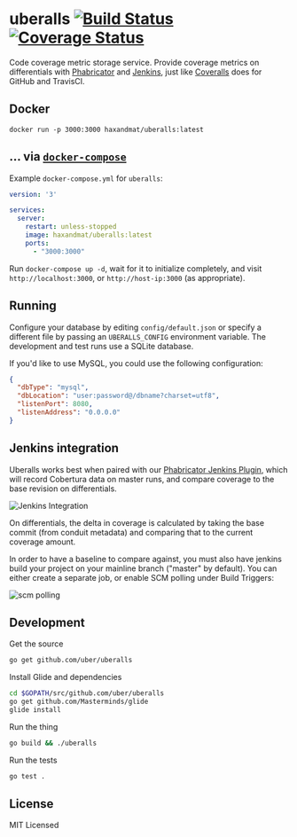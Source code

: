 # uberalls [![Build Status](https://travis-ci.org/uber/uberalls.svg?branch=master)](https://travis-ci.org/uber/uberalls) [![Coverage Status](https://coveralls.io/repos/uber/uberalls/badge.svg)](https://coveralls.io/r/uber/uberalls)

Code coverage metric storage service. Provide coverage metrics on differentials
with [Phabricator][] and [Jenkins][], just like [Coveralls][] does for GitHub
and TravisCI.

[Phabricator]: http://phabricator.org/
[Jenkins]: https://jenkins-ci.org/
[Coveralls]: https://coveralls.io/

## Docker
```console
docker run -p 3000:3000 haxandmat/uberalls:latest
```
## ... via [`docker-compose`](https://github.com/docker/compose)

Example `docker-compose.yml` for `uberalls`:

```yaml
version: '3'

services:
  server:
    restart: unless-stopped
    image: haxandmat/uberalls:latest
    ports:
      - "3000:3000"

```

Run `docker-compose up -d`, wait for it to initialize completely, and visit `http://localhost:3000`, or `http://host-ip:3000` (as appropriate).

## Running

Configure your database by editing `config/default.json` or specify a different
file by passing an `UBERALLS_CONFIG` environment variable. The development and
test runs use a SQLite database.

If you'd like to use MySQL, you could use the following configuration:

```json
{
  "dbType": "mysql",
  "dbLocation": "user:password@/dbname?charset=utf8",
  "listenPort": 8080,
  "listenAddress": "0.0.0.0"
}
```

## Jenkins integration

Uberalls works best when paired with our [Phabricator Jenkins Plugin][], which
will record Cobertura data on master runs, and compare coverage to the base
revision on differentials.

![Jenkins Integration](https://raw.githubusercontent.com/Haxandmat/uberalls/docs/jenkins-integration.png)

[Phabricator Jenkins Plugin]: https://github.com/uber/phabricator-jenkins-plugin

On differentials, the delta in coverage is calculated by taking the base commit
(from conduit metadata) and comparing that to the current coverage amount.

In order to have a baseline to compare against, you must also have jenkins build
your project on your mainline branch ("master" by default). You can either
create a separate job, or enable SCM polling under Build Triggers:

![scm polling](https://raw.githubusercontent.com/Haxandmat/uberalls/docs/scm-polling.png)

## Development

Get the source

```bash
go get github.com/uber/uberalls
```

Install Glide and dependencies

```bash
cd $GOPATH/src/github.com/uber/uberalls
go get github.com/Masterminds/glide
glide install
```

Run the thing

```bash
go build && ./uberalls
```

Run the tests

```bash
go test .
```

## License

MIT Licensed
